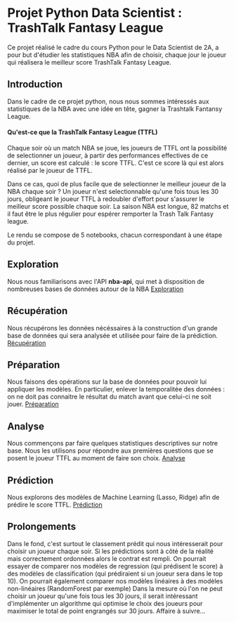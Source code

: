# Projet Python Data Scientist : TrashTalk Fantasy League

Ce projet réalisé le cadre du cours Python pour le Data Scientist de 2A, a pour but d'étudier les statistiques NBA afin de choisir, chaque jour le joueur qui réalisera le meilleur score TrashTalk Fantasy League.

## Introduction

Dans le cadre de ce projet python, nous nous sommes intéressés aux statistiques de la NBA avec une idée en tête, gagner la 
Trashtalk Fantansy League. 
#### Qu'est-ce que la TrashTalk Fantasy League (TTFL)
Chaque soir où un match NBA se joue, les joueurs de TTFL ont la possibilité de selectionner un joueur, à partir des performances effectives
de ce dernier, un score est calculé : le score TTFL. C'est ce score là qui est alors réalisé par le joueur de TTFL.

Dans ce cas, quoi de plus facile que de selectionner le meilleur joueur de la NBA chaque soir ?
Un joueur n'est selectionnable qu'une fois tous les 30 jours, obligeant le joueur TTFL à redoubler d'effort pour s'assurer le meilleur score possible chaque soir. La saison NBA est longue, 82 matchs et il faut être le plus régulier pour espérer remporter la Trash Talk Fantasy league.

Le rendu se compose de 5 notebooks, chacun correspondant à une étape du projet.

## Exploration
Nous nous familiarisons avec l'API **nba-api**, qui met à disposition de nombreuses bases de données autour de la NBA
[Exploration](<../master/rendu/1 - Exploration.ipynb>)

## Récupération
Nous récupérons les données nécéssaires à la construction d'un grande base de données qui sera analysée et utilisée pour faire de la prédiction.
[Récupération](<../master/rendu/2 - Récupération.ipynb>)

## Préparation
Nous faisons des opérations sur la base de données pour pouvoir lui appliquer les modèles. En particulier, enlever la temporalitée des données : on ne doit pas connaitre le résultat du match avant que celui-ci ne soit jouer. 
[Préparation](<../master/rendu/3 - Préparation.ipynb>)

## Analyse 
Nous commençons par faire quelques statistiques descriptives sur notre base. Nous les utilisons pour répondre aux premières questions que se posent le joueur TTFL au moment de faire son choix.
[Analyse](<../master/rendu/4 - Analyse.ipynb>)

## Prédiction
Nous explorons des modèles de Machine Learning (Lasso, Ridge) afin de prédire le score TTFL.
[Prédiction](<../master/rendu/5 - Modèles.ipynb>)

## Prolongements
Dans le fond, c'est surtout le classement prédit qui nous intéresserait pour choisir un joueur chaque soir. Si les prédictions sont à côté de la réalité mais correctement ordonnées alors le contrat est rempli.
    On pourrait essayer de comparer nos modèles de regression (qui prédisent le score) à des modèles de classification (qui prédiraient si un joueur sera dans le top 10). On pourrait également comparer nos modèles linéaires à des modèles non-linéaires (RandomForest par exemple)
    Dans la mesure où l'on ne peut choisir un joueur qu'une fois tous les 30 jours, il serait intéressant d'implémenter un algorithme qui optimise le choix des joueurs pour maximiser le total de point engrangés sur 30 jours.
    Affaire à suivre...
